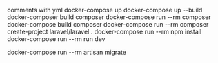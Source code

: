 


comments with yml
docker-compose up
docker-compose up --build
docker-composer build composer
docker-compose run --rm composer
docker-compose build composer
docker-compose run --rm composer create-project laravel/laravel .
docker-compose run --rm npm install
docker-compose run --rm run dev

docker-compose run --rm artisan migrate